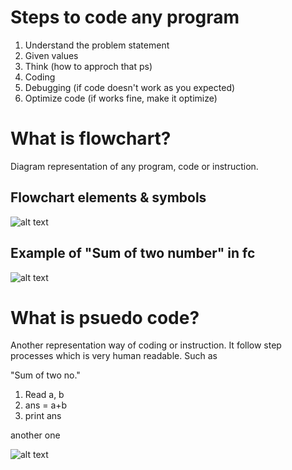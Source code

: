 # Steps to code any program

1. Understand the problem statement
2. Given values
3. Think (how to approch that ps)
4. Coding
5. Debugging (if code doesn't work as you expected)
6. Optimize code (if works fine, make it optimize)

# What is flowchart?

Diagram representation of any program, code or instruction.

## Flowchart elements & symbols

![alt text](https://www.smartdraw.com/flowchart/img/basic-symbols-table.jpg)

## Example of "Sum of two number" in fc

![alt text](https://blogger.googleusercontent.com/img/b/R29vZ2xl/AVvXsEgIN5LYyJZ-IwKk6CxOVXei21d45iLHCLLwypCBcNrjNI2C0n7Bu9ynK_wgMxNW-EG3SGCiLpG66Cq3ddrXwbN2D4qeg6lIYXwLFcGDrFMQziRe0dSuArWdN9oIaMx4VXheHT9TgJ28ALb3/s1600/Flowchart+to+Add+Two+Numbers.png)

# What is psuedo code? 

Another representation way of coding or instruction. It follow step processes which is very human readable. Such as

"Sum of two no."

1. Read a, b
2. ans = a+b
3. print ans

another one

![alt text](https://image.slidesharecdn.com/pseudocode-111128151539-phpapp02/95/introduction-to-pseudocode-15-638.jpg?cb=1393513763)

